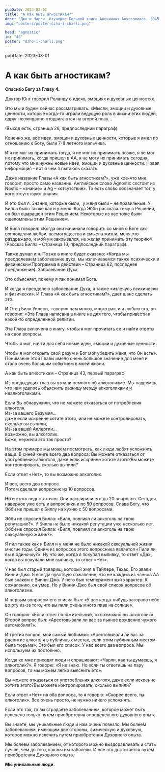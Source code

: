 ```yaml
---
pubDate: 2023-03-01
title: "А как быть агностикам?"
desc: "Джо и Чарли. Изучение Большой книги Анонимных Алкоголиков. (045)"
img: "posters/poster-dzho-i-charli.png"

head: "agnostic"
id: "46"
poster: "dzho-i-charli.png"
---
```


pubDate: 2023-03-01

# А как быть агностикам?

**Спасибо Богу за Главу 4.**

Доктор Юнг говорил Роланду о идеях, эмоциях и духовных ценностях.

Это мы и будем сейчас рассматривать.
«Мысли, эмоции и духовные ценности, которые когда-то играли ведущую роль в жизни этих людей, вдруг неожиданно отодвигаются на второй план…

(Выход есть, страница 26, предпоследний параграф)

Конечно же, все идеи, эмоции и духовные ценности, которые я имел по отношению к Богу, были 7-8 летного мальчика.

И я не мог их принимать тогда, я не мог их принимать позже, я не мог их принимать, когда пришел в АА, я не могу их принимать сегодня, потому что мне нужны новые идеи, эмоции и духовные ценности. Новая информация – вот о чем я пытаюсь сказать.

Даже название Главы «А как быть агностикам?», уже кое-что мне говорит, просто само название.
Английское слово Agnostic состоит из Nostic – «знание» и Ag – «отсутствие». То есть слово обозначает тот, у кого отсутствуют знания.

И это был я. Знания, которые были,  у меня были – не правильные. У Билла было также как и у меня. Когда Эбби рассказал ему о Решении, он был ошарашен этим Решением. Некоторые из нас тоже были ошеломлены этим Решением.

И Билл говорил: «Когда они начинали говорить со мной о Боге как воплощении любви, всемогущества и смысла жизни, меня это раздражало, и мой ум закрывался, не желая принимать эту теорию» (Рассказ Билла – Страница 10, предпоследний параграф).

Также думал и я. Позже в книге будет сказано: «Когда мы преодолеваем заболевание духа, мы излечиваемся также психически и физически»(Программа в действии – Страница 62, последнее предложение). Заболевание Духа.

Это объясняет, почему я так понимал Бога.

И когда я преодолею заболевание Духа, я также «излечусь психически и физически». И Глава «А как быть агностикам?», дает шанс сделать это.

И Отец Билл Уилсон,  говорил нам много, много раз, и я люблю это, он говорил: «Эта Глава написана в книге не для того, чтобы привести к какой-то определенной религии.

Эта Глава включена в книгу, чтобы я мог прочитать ее и найти ответы на свои вопросы.

Чтобы я мог, начти для себя новые идеи, эмоции и духовные ценности.

Чтобы я мог открыть свой разум и Бог мог убедить меня, что Он есть». Понимание этой Главы имело очень большое значение для меня и стало очень большим событием в моей жизни.

А как быть агностикам – Страница 43, первый параграф

Из предыдущих глав вы узнали немного об алкоголизме. Мы надеемся, что нам удалось объяснить разницу между алкоголиками и неалкоголиками.

Если Вы обнаружили, что не можете отказаться от потребления алкоголя, <br>
Из-за вашего Безумия… <br>
даже если искренне хотите этого, или не можете контролировать, сколько вы выпили, <br>
Из-за вашей Аллергии… <br>
возможно, вы алкоголик. <br>
Боже, неужели это так просто?

На этом примере мы можем посмотреть, как люди любят усложнять вещи. В синей книге всего два вопроса:
Вы можете отказаться от употребления алкоголя, даже если искренне хотите этого?Вы можете контролировать, сколько выпили?

Если ответ «Нет», то вы возможно алкоголик.

И все, всего два вопроса. <br>
Потом сделали вопросник из 10 вопросов.

Но и этого недостаточно. Они расширили его до 20 вопросов. Сегодня наверное уже есть и вопросники и по 50 вопросов. Слава Богу, что Эбби не пришел к Биллу на кухню с 50 вопросами.

Эбби не спросил Билла: «Билл, повлиял ли алкоголь на твою репутацию?». У Билла не было никакой репутации уже несколько лет. Эбби не спросил Билла: «Билл, повлиял ли алкоголь на твою сексуальную жизнь?».

Я пил также как и Билл и у меня не было никакой сексуальной жизни многие годы. Одним из вопросов этого вопросника является «Пили ли вы в одиночку?». Ну что же, когда я покупал выпивку, то ответ «Да», когда вы покупали мне выпивку, то ответ «Нет».

У нас был старый товарищ, который жил в Тайлере, Техас. Его звали Винни-Джо. Я всегда чувствую сожаление, что не каждый из членов АА был знаком с Виини-Джо. У него был темпераментный характер. К сожалению, он умер. Но у Винни-Джо был свой список вопросов об алкоголизме.

И первым вопросом его списка был: «У вас когда-нибудь загорало небо во рту из-за того, что вы пили очень много пива на солнце».

Он говорил: «Если ответ положительный, то возможно вы алкоголик». Второй вопрос был: «Арестовывали ли вас за пьяное вождение чужого автомобиля?».

И третий вопрос, мой самый любимый: «Арестовывали ли вас за распитие алкоголя в публичных местах, если этим публичным местом была тюрьма». Это был его список. У нас всего два вопроса. Мы используем их постоянно.

Когда ко мне приходят люди и спрашивают: «Чарли, как ты думаешь, я алкоголик?». Я говорю: «Я не знаю. Но если ты ответишь на пару вопросов, то мы можем легко выяснить это».

Вы можете отказаться от употребления алкоголя, даже если искренне хотите этого?Вы можете контролировать, сколько выпили?

Если ответ «Нет» на оба вопроса, то я говорю: «Скорее всего, ты алкоголик». Все очень просто, не нужно ничего усложнять.

Если это так, то вы страдаете заболеванием, которое может быть излечено только путем приобретения определенного духовного опыта.

Вы знаете, мы уникальные люди и нам очень повезло. Мы болеем заболеванием, имеющим две стороны, физическую и духовную, которое можно излечить путем приобретения Духовного опыта.

Мы болеем заболеванием, от которого можно выздоравливать и стать лучше, чем до того, как мы им заболели. И все это достигается путем приобретения Духовного опыта.

**Мы уникальные люди.**

